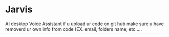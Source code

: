 # Jarvis
AI desktop Voice Assistant
if u upload ur code on git hub make sure u have removerd ur own info from code (EX. email, folders name; etc.....
